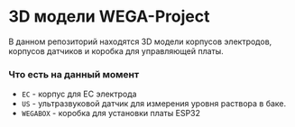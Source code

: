 # 3D модели WEGA-Project
В данном репозиторий находятся 3D модели корпусов электродов, корпусов датчиков и коробка для управляющей платы.


### Что есть на данный момент
* `ЕС` - корпус для EC электрода
* `US` - ультразвуковой датчик для измерения уровня раствора в баке.
* `WEGABOX` - коробка для установки платы ESP32